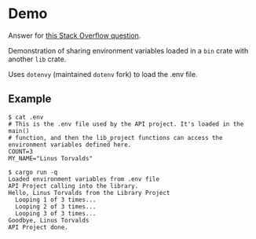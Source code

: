 # Demo

Answer for [this Stack Overflow question](https://stackoverflow.com/questions/75979747/how-to-share-env-values-loaded-from-api-project-to-lib-project-in-rust).

Demonstration of sharing environment variables loaded in a `bin` crate with another `lib` crate.

Uses `dotenvy` (maintained `dotenv` fork) to load the .env file.

## Example

```text
$ cat .env
# This is the .env file used by the API project. It's loaded in the main()
# function, and then the lib_project functions can access the environment variables defined here.
COUNT=3
MY_NAME="Linus Torvalds"

$ cargo run -q
Loaded environment variables from .env file
API Project calling into the library.
Hello, Linus Torvalds from the Library Project
  Looping 1 of 3 times...
  Looping 2 of 3 times...
  Looping 3 of 3 times...
Goodbye, Linus Torvalds
API Project done.
```

